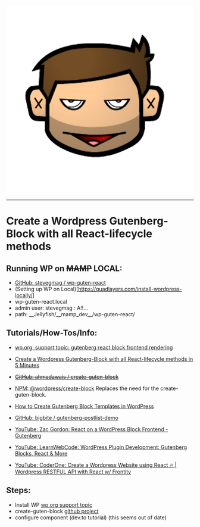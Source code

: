 ![SteveG](sg-readme-icons/SteveG-transparent.png)

---

# Create a Wordpress Gutenberg-Block with all React-lifecycle methods

## Running WP on ~~MAMP~~ LOCAL:

- [GitHub: stevegmag / wp-guten-react](https://github.com/stevegmag/wp-guten-react)
- (Setting up WP on Local)[https://quadlayers.com/install-wordpress-locally/]
- wp-guten-react.local
- admin user: stevegmag : A!!...
- path: \_\_Jellyfish/\_\_mamp_dev\_\_/wp-guten-react/

## Tutorials/How-Tos/Info:

- [wp.org: support topic: gutenberg react block frontend rendering](https://wordpress.org/support/topic/gutenberg-react-block-frontend-rendering/)

- [Create a Wordpress Gutenberg-Block with all React-lifecycle methods in 5 Minutes](https://dev.to/martinkr/create-a-wordpress-s-gutenberg-block-with-all-react-lifecycle-methods-in-5-minutes-213)

- ~~[GitHub: ahmadawais / create-guten-block](https://github.com/ahmadawais/create-guten-block)~~

- [NPM: @wordpress/create-block](https://www.npmjs.com/package/@wordpress/create-block) Replaces the need for the create-guten-block.

- [How to Create Gutenberg Block Templates in WordPress](https://wpitech.com/create-wordpress-gutenberg-block-templates/)

- [GitHub: bigbite / gutenberg-postlist-demo](https://github.com/bigbite/gutenberg-postlist-demo/blob/master/src/block/block.js)

- [YouTube: Zac Gordon: React on a WordPress Block Frontend - Gutenberg](https://www.youtube.com/watch?v=jauZCeLrGFA&t=4s)

- [YouTube: LearnWebCode: WordPress Plugin Development: Gutenberg Blocks, React & More](https://www.youtube.com/watch?v=hbJiwm5YL5Q&t=194s)

- [YouTube: CoderOne: Create a Wordpress Website using React 🔥 | Wordpress RESTFUL API with React w/ Frontity](https://www.youtube.com/watch?v=jqHGD31lgGs)

## Steps:

- Install WP [wp.org support topic](https://wordpress.org/support/article/how-to-install-wordpress/)
- create-guten-block [github project](https://github.com/ahmadawais/create-guten-block)
- configure component (dev.to tutorial) (this seems out of date)
